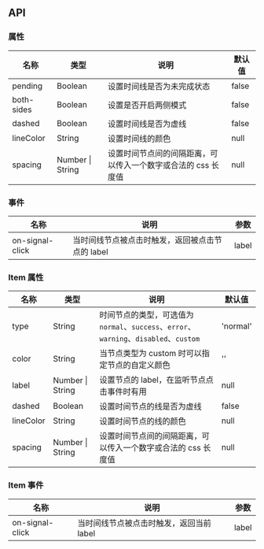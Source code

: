 ## API

### 属性

| 名称       | 类型             | 说明                                                          | 默认值 |
| ---------- | ---------------- | ------------------------------------------------------------- | ------ |
| pending    | Boolean          | 设置时间线是否为未完成状态                                    | false  |
| both-sides | Boolean          | 设置是否开启两侧模式                                          | false  |
| dashed     | Boolean          | 设置时间线是否为虚线                                          | false  |
| lineColor  | String           | 设置时间线的颜色                                              | null   |
| spacing    | Number \| String | 设置时间节点间的间隔距离，可以传入一个数字或合法的 css 长度值 | null   |

### 事件

| 名称            | 说明                                             | 参数  |
| --------------- | ------------------------------------------------ | ----- |
| on-signal-click | 当时间线节点被点击时触发，返回被点击节点的 label | label |

### Item 属性

| 名称      | 类型             | 说明                                                                                   | 默认值   |
| --------- | ---------------- | -------------------------------------------------------------------------------------- | -------- |
| type      | String           | 时间节点的类型，可选值为 `normal`、`success`、`error`、`warning`、`disabled`、`custom` | 'normal' |
| color     | String           | 当节点类型为 custom 时可以指定节点的自定义颜色                                         | ''       |
| label     | Number \| String | 设置节点的 label，在监听节点点击事件时有用                                             | null     |
| dashed    | Boolean          | 设置时间节点的线是否为虚线                                                             | false    |
| lineColor | String           | 设置时间节点的线的颜色                                                                 | null     |
| spacing   | Number \| String | 设置时间节点间的间隔距离，可以传入一个数字或合法的 css 长度值                          | null     |

### Item 事件

| 名称            | 说明                                     | 参数  |
| --------------- | ---------------------------------------- | ----- |
| on-signal-click | 当时间线节点被点击时触发，返回当前 label | label |
